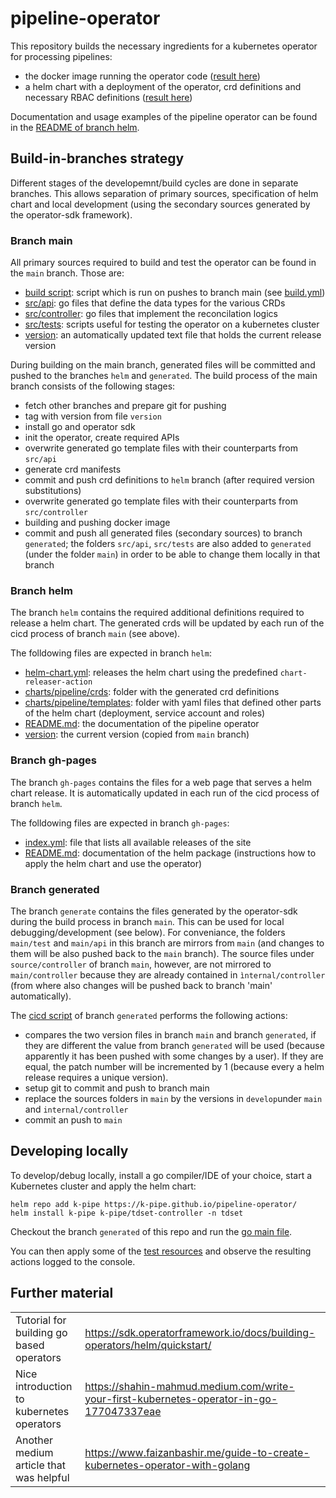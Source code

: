 # pipeline-operator

This repository builds the necessary ingredients for a kubernetes operator for processing pipelines:

 * the docker image running the operator code ([result here](https://hub.docker.com/repository/docker/kpipe/pipeline-operator/general))
 * a helm chart with a deployment of the operator, crd definitions and necessary RBAC definitions ([result here](https://k-pipe.github.io/pipeline-operator/))

Documentation and usage examples of the pipeline operator can be found in the 
[README of branch helm](https://github.com/k-pipe/pipeline-operator/blob/helm/README.md).

## Build-in-branches strategy

Different stages of the developemnt/build cycles are done in separate branches. This allows separation of 
primary sources, specification of helm chart and local development (using the secondary sources generated by 
the operator-sdk framework).

### Branch main 

All primary sources required to build and test the operator can be found in the `main` branch. Those are:
 
 * [build script](build-and-push.sh): script which is run on pushes to branch main (see [build.yml](.github/workflows/build.yml))
 * [src/api](https://github.com/k-pipe/pipeline-operator/tree/main/source/api): go files that define the data types for the various CRDs
 * [src/controller](https://github.com/k-pipe/pipeline-operator/tree/main/source/controller): go files that implement the reconcilation logics
 * [src/tests](https://github.com/k-pipe/pipeline-operator/tree/main/source/tests): scripts useful for testing the operator on a kubernetes cluster
 * [version](version): an automatically updated text file that holds the current release version

During building on the main branch, generated files will be committed and pushed to the branches `helm` and `generated`.
The build process of the main branch consists of the following stages:
 
 * fetch other branches and prepare git for pushing
 * tag with version from file `version`
 * install go and operator sdk
 * init the operator, create required APIs
 * overwrite generated go template files with their counterparts from `src/api`
 * generate crd manifests
 * commit and push crd definitions to `helm` branch (after required version substitutions)
 * overwrite generated go template files with their counterparts from `src/controller`
 * building and pushing docker image
 * commit and push all generated files (secondary sources) to branch `generated`; the folders `src/api`, `src/tests` are also added to 
   `generated` (under the folder `main`) in order to be able to change them locally in that branch

### Branch helm

The branch `helm` contains the required additional definitions required to release a helm chart. The generated crds 
will be updated by each run of the cicd process of branch `main` (see above).

The folldowing files are expected in branch `helm`:

 * [helm-chart.yml](https://github.com/k-pipe/pipeline-operator/blob/helm/.github/workflows/helm-chart.yml): 
   releases the helm chart using the predefined `chart-releaser-action` 
 * [charts/pipeline/crds](https://github.com/k-pipe/pipeline-operator/tree/helm/charts/tdset/crds): folder with the generated crd definitions
 * [charts/pipeline/templates](https://github.com/k-pipe/pipeline-operator/tree/helm/charts/tdset/templates): folder with yaml files that defined other parts of the helm chart (deployment, service account and roles)
 * [README.md](https://github.com/k-pipe/pipeline-operator/blob/helm/README.md): the documentation of the pipeline operator
 * [version](https://github.com/k-pipe/pipeline-operator/blob/helm/version): the current version (copied from `main` branch)

### Branch gh-pages

The branch `gh-pages` contains the files for a web page that serves a helm chart release. It is automatically updated
in each run of the cicd process of branch `helm`.

The folldowing files are expected in branch `gh-pages`:
 * [index.yml](https://github.com/k-pipe/pipeline-operator/blob/gh-pages/index.yaml): file that lists all available releases of the site
 * [README.md](https://github.com/k-pipe/pipeline-operator/blob/gh-pages/README.md): documentation of the helm package 
   (instructions how to apply the helm chart and use the operator)

### Branch generated

The branch `generate` contains the files generated by the operator-sdk during the build process in branch `main`.
This can be used for local debugging/development (see below). For conveniance, the folders `main/test` and `main/api`
in this branch are mirrors from `main` (and changes to them will be also pushed back to the `main` branch). The source files under `source/controller`
of branch `main`, however, are not mirrored to `main/controller` because they are already contained in `ìnternal/controller`
(from where also changes will be pushed back to branch 'main' automatically).

The [cicd script](https://github.com/k-pipe/pipeline-operator/blob/generated/.github/workflows/push-to-main.yml) of branch `generated`
performs the following actions:

 * compares the two version files in branch `main` and branch `generated`, if they are different the value from branch `generated`
   will be used (because apparently it has been pushed with some changes by a user). If they are equal, the patch number
   will be incremented by 1 (because every a helm release requires a unique version).
 * setup git to commit and push to branch main
 * replace the sources folders in `main` by the versions in `develop`under `main` and `internal/controller`
 * commit an push to `main`

## Developing locally

To develop/debug locally, install a go compiler/IDE of your choice, start a Kubernetes cluster and apply the helm chart:

```
helm repo add k-pipe https://k-pipe.github.io/pipeline-operator/
helm install k-pipe k-pipe/tdset-controller -n tdset
```

Checkout the branch `generated` of this repo and run the [go main file](https://github.com/k-pipe/pipeline-operator/blob/generated/cmd/main.go).

You can then apply some of the [test resources](https://github.com/k-pipe/pipeline-operator/tree/generated/main/tests) and observe the
resulting actions logged to the console.

## Further material
|                                           |                                                                                          |
|-------------------------------------------|------------------------------------------------------------------------------------------|
| Tutorial for building go based operators  | https://sdk.operatorframework.io/docs/building-operators/helm/quickstart/                |
| Nice introduction to kubernetes operators | https://shahin-mahmud.medium.com/write-your-first-kubernetes-operator-in-go-177047337eae |
| Another medium article that was helpful   | https://www.faizanbashir.me/guide-to-create-kubernetes-operator-with-golang              |
